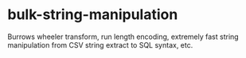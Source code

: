 # bulk-string-manipulation

Burrows wheeler transform, run length encoding, extremely fast string manipulation from CSV string extract to SQL syntax, etc. 
